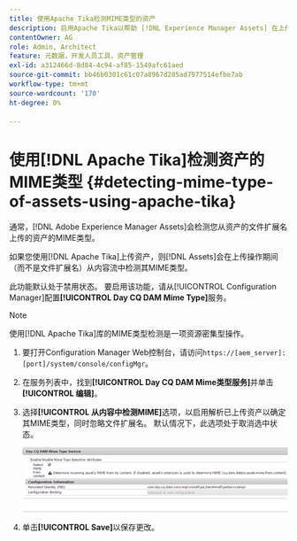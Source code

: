 ```yaml
---
title: 使用Apache Tika检测MIME类型的资产
description: 启用Apache Tika以帮助 [!DNL Experience Manager Assets] 在上传操作期间（而不是文件扩展名）从内容流中检测资产的MIME类型。
contentOwner: AG
role: Admin, Architect
feature: 元数据，开发人员工具，资产管理
exl-id: a312466d-8d84-4c94-af85-1549afc61aed
source-git-commit: bb46b0301c61c07a8967d285ad7977514efbe7ab
workflow-type: tm+mt
source-wordcount: '170'
ht-degree: 0%

---
```


# 使用[!DNL Apache Tika]检测资产的MIME类型 {#detecting-mime-type-of-assets-using-apache-tika}

通常，[!DNL Adobe Experience Manager Assets]会检测您从资产的文件扩展名上传的资产的MIME类型。

如果您使用[!DNL Apache Tika]上传资产，则[!DNL Assets]会在上传操作期间（而不是文件扩展名）从内容流中检测其MIME类型。

此功能默认处于禁用状态。 要启用该功能，请从[!UICONTROL Configuration Manager]配置&#x200B;**[!UICONTROL Day CQ DAM Mime Type]**&#x200B;服务。

>[!NOTE]
>
>使用[!DNL Apache Tika]库的MIME类型检测是一项资源密集型操作。

1. 要打开Configuration Manager Web控制台，请访问`https://[aem_server]:[port]/system/console/configMgr`。

1. 在服务列表中，找到&#x200B;**[!UICONTROL Day CQ DAM Mime类型服务]**&#x200B;并单击&#x200B;**[!UICONTROL 编辑]**。

1. 选择&#x200B;**[!UICONTROL 从内容中检测MIME]**&#x200B;选项，以启用解析已上传资产以确定其MIME类型，同时忽略文件扩展名。 默认情况下，此选项处于取消选中状态。

   ![chlimage_1-333](assets/chlimage_1-333.png)

1. 单击&#x200B;**[!UICONTROL Save]**&#x200B;以保存更改。

